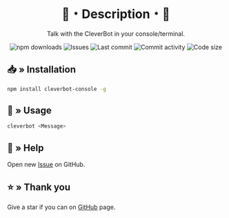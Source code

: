 <div align="center">
    <h1>🤖・Description・🤖</h1>
    <p>Talk with the CleverBot in your console/terminal.</p>
    <a href="https://www.npmjs.com/package/cleverbot-console" target="_blank" title="cleverbot-console - npm" style="text-decoration:none">
        <img src="https://img.shields.io/npm/dt/cleverbot-console.svg?maxAge=3600" alt="npm downloads">
        <img src="https://img.shields.io/github/issues/sefinek24/cleverbot-console" alt="Issues">
        <img src="https://img.shields.io/github/last-commit/sefinek24/cleverbot-console" alt="Last commit">
        <img src="https://img.shields.io/github/commit-activity/w/sefinek24/cleverbot-console" alt="Commit activity">
        <img src="https://img.shields.io/github/languages/code-size/sefinek24/cleverbot-console" alt="Code size">
    </a>
</div>

## 📥 » Installation
```bash
npm install cleverbot-console -g
```

## 💎 » Usage
```bash
cleverbot <Message>
```

## 🤝 » Help
Open new [Issue](https://github.com/sefinek24/cleverbot-console/issues/new) on GitHub.

## ⭐ » Thank you
Give a star if you can on [GitHub](https://github.com/sefinek24/cleverbot-console) page.
